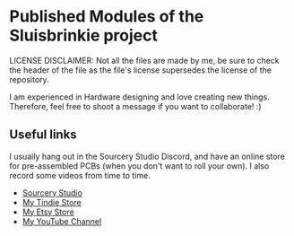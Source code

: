 # Published Modules of the Sluisbrinkie project

LICENSE DISCLAIMER: Not all the files are made by me, be sure to check the header of the file as the file's license supersedes the license of the repository.

I am experienced in Hardware designing and love creating new things. Therefore, feel free to shoot a message if you want to collaborate! :)

## Useful links
I usually hang out in the Sourcery Studio Discord, and have an online store for pre-assembled PCBs (when you don't want to roll your own). I also record some videos from time to time.
- [Sourcery Studio](https://discord.gg/pZtVheVCTW)
- [My Tindie Store](https://www.tindie.com/stores/sluisbrinkie/)
- [My Etsy Store](https://sluisbrinkie.etsy.com/)
- [My YouTube Channel](https://www.youtube.com/@niektenbrinke5733)

